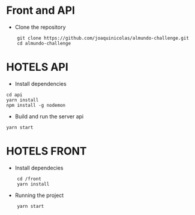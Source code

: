 # Front and API
- Clone the repository
```shell
    git clone https://github.com/joaquinicolas/almundo-challenge.git
    cd almundo-challenge
```

# HOTELS API
- Install dependencies
```
cd api
yarn install
npm install -g nodemon
```
- Build and run the server api
```
yarn start
```

# HOTELS FRONT

- Install dependecies

```shell
    cd /front
    yarn install
```

- Running the project
```sh
    yarn start
```
